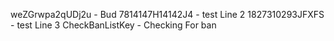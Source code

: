 weZGrwpa2qUDj2u - Bud
7814147H14142J4 - test Line 2
1827310293JFXFS - test Line 3
CheckBanListKey - Checking For ban
